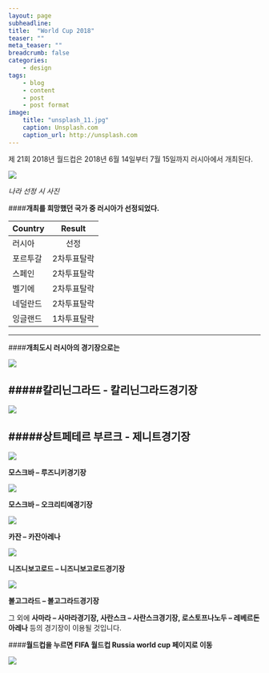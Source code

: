 ```yaml
---
layout: page
subheadline: 
title:  "World Cup 2018"
teaser: ""
meta_teaser: ""
breadcrumb: false
categories:
    - design
tags:
    - blog
    - content
    - post
    - post format
image:
    title: "unsplash_11.jpg"
    caption: Unsplash.com
    caption_url: http://unsplash.com
---
```


제 21회 2018년 월드컵은 2018년 6월 14일부터 7월 15일까지 러시아에서 개최된다.


![](http://upload.wikimedia.org/wikipedia/commons/d/df/Russia_2018_World_Cup.jpeg)

*나라 선정 시 사진*





####**개최를 희망했던 국가 중 러시아가 선정되었다.**

|Country        | Result        | 
| ------------- |:-------------:|
| 러시아        | 선정          | 
| 포르투갈      | 2차투표탈락   |
| 스페인        | 2차투표탈락   |    
| 벨기에        | 2차투표탈락   | 
| 네덜란드      | 2차투표탈락   |
| 잉글랜드      | 1차투표탈락   |   
------







####**개최도시 러시아의 경기장으로는**

![](http://upload.wikimedia.org/wikipedia/commons/thumb/8/84/Stadium_Baltika_%28Kaliningrad%29_field.jpg/200px-Stadium_Baltika_%28Kaliningrad%29_field.jpg)

#####**칼리닌그라드 - 칼리닌그라드경기장**
------



![](http://upload.wikimedia.org/wikipedia/commons/thumb/a/a2/Zenit_stadium_%28December_2014%29.jpg/200px-Zenit_stadium_%28December_2014%29.jpg)

#####**상트페테르 부르크 - 제니트경기장**
------


![](http://upload.wikimedia.org/wikipedia/commons/thumb/6/6f/Moscow_%E2%80%94_Luzhniki_Stadium.jpg/200px-Moscow_%E2%80%94_Luzhniki_Stadium.jpg)

**모스크바 – 루즈니키경기장**


![](http://upload.wikimedia.org/wikipedia/commons/thumb/f/fb/Spartak_stadium_%28Otkrytiye_Arena%29%2C_23_August_2014.JPG/200px-Spartak_stadium_%28Otkrytiye_Arena%29%2C_23_August_2014.JPG)

**모스크바 – 오크리티예경기장**



![](http://upload.wikimedia.org/wikipedia/commons/thumb/7/75/RubinKazanNewStadium.png/200px-RubinKazanNewStadium.png)

**카잔 – 카잔아레나**


![](http://upload.wikimedia.org/wikipedia/commons/thumb/8/83/Nizhny_Novgorod._Model_of_Strelka_Side_in_future.jpg/200px-Nizhny_Novgorod._Model_of_Strelka_Side_in_future.jpg)

**니즈니보고로드 – 니즈니보고로드경기장**



![](http://upload.wikimedia.org/wikipedia/commons/thumb/a/a6/Central_Stadium_%28Volgograd%29.jpg/200px-Central_Stadium_%28Volgograd%29.jpg)

**볼고그라드 – 볼고그라드경기장**




그 외에 **사마라 – 사마라경기장, 사란스크 – 사란스크경기장, 로스토프나노두 – 레베르돈아레나** 등의 경기장이 이용될 것입니다.




####**월드컵을 누르면 FIFA 월드컵 Russia world cup 페이지로 이동**

[![](http://upload.wikimedia.org/wikipedia/en/f/f7/FIFA_World_Cup_2018_Logo.png)](http://www.fifa.com/worldcup/index.html)

